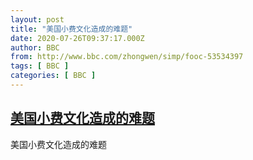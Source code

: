 ```yaml
---
layout: post
title: "美国小费文化造成的难题"
date: 2020-07-26T09:37:17.000Z
author: BBC
from: http://www.bbc.com/zhongwen/simp/fooc-53534397
tags: [ BBC ]
categories: [ BBC ]
---
```

<!--1595756237000-->
[美国小费文化造成的难题](http://www.bbc.com/zhongwen/simp/fooc-53534397)
------

<div>
美国小费文化造成的难题
</div>
